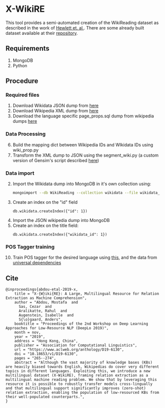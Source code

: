 # X-WikiRE
This tool provides a semi-automated creation of the WikiReading dataset as described in the work of [Hewlett et. al.](https://arxiv.org/abs/1608.03542). There are some already built dataset available at their [repository](https://github.com/google-research-datasets/wiki-reading).

## Requirements
1. MongoDB
2. Python

## Procedure
### Required files

1. Download Wikidata JSON dump from [here](https://www.wikidata.org/wiki/Wikidata:Database_download)
2. Download Wikipedia XML dump from [here](https://dumps.wikimedia.org/backup-index.html)
3. Download the language specific page_props.sql dump from wikipedia dumps [here](https://dumps.wikimedia.org/backup-index.html)

### Data Processing

6. Build the mapping dict between Wikipedia IDs and WIkidata IDs using wiki_prop.py
7. Transform the XML dump to JSON using the segment_wiki.py (a custom version of Gensim's script described [here](https://radimrehurek.com/gensim/scripts/segment_wiki.html))


### Data import
2. Import the Wikidata dump into MongoDB in it's own collection using: 
    ```bash
    mongoimport --db WikiReading --collection wikidata --file wikidata_dump.json --jsonArray
    ```
3. Create an index on the "id" field
    ```
    db.wikidata.createIndex({"id": 1})
    ```
8. Import the JSON wikipedia dump into MongoDB
9. Create an index on the title field:
    ```
    db.wikidata.createIndex({"wikidata_id": 1})
    ```

### POS Tagger training
10. Train POS tagger for the desired language using [this](https://github.com/bplank/bilstm-aux), and the data from [universal dependencies](http://universaldependencies.org/)

## Cite

```
@inproceedings{abdou-etal-2019-x,
    title = "X-{W}iki{RE}: A Large, Multilingual Resource for Relation Extraction as Machine Comprehension",
    author = "Abdou, Mostafa  and
      Sas, Cezar  and
      Aralikatte, Rahul  and
      Augenstein, Isabelle  and
      S{\o}gaard, Anders",
    booktitle = "Proceedings of the 2nd Workshop on Deep Learning Approaches for Low-Resource NLP (DeepLo 2019)",
    month = nov,
    year = "2019",
    address = "Hong Kong, China",
    publisher = "Association for Computational Linguistics",
    url = "https://www.aclweb.org/anthology/D19-6130",
    doi = "10.18653/v1/D19-6130",
    pages = "265--274",
    abstract = "Although the vast majority of knowledge bases (KBs) are heavily biased towards English, Wikipedias do cover very different topics in different languages. Exploiting this, we introduce a new multilingual dataset (X-WikiRE), framing relation extraction as a multilingual machine reading problem. We show that by leveraging this resource it is possible to robustly transfer models cross-lingually and that multilingual support significantly improves (zero-shot) relation extraction, enabling the population of low-resourced KBs from their well-populated counterparts.",
}
```
